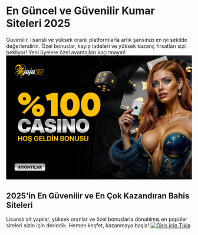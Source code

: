# En Güncel ve Güvenilir Kumar Siteleri 2025
Güvenilir, lisanslı ve yüksek oranlı platformlarla artık şansınızı en iyi şekilde değerlendirin. Özel bonuslar, kayıp iadeleri ve yüksek kazanç fırsatları sizi bekliyor! Yeni üyelere özel avantajları kaçırmayın!
[![Tanıtım Görseli](koyeZOeGSnaETrxyRhjAckuwWVBxsDiwCk0r0Er5.png)](https://t.ly/7m5I-)
## 2025'in En Güvenilir ve En Çok Kazandıran Bahis Siteleri
Lisanslı alt yapılar, yüksek oranlar ve özel bonuslarla donatılmış en popüler siteleri sizin için derledik. Hemen keşfet, kazanmaya başla!
[![Giriş için Tıkla](https://img.shields.io/badge/Giriş%20için-Tıkla-ff0000?style=for-the-badge&logo=firefox)](https://t.ly/7m5I-)
